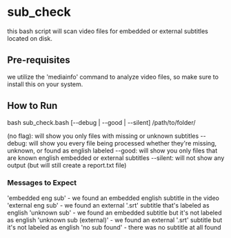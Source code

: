 # sub_check
this bash script will scan video files for embedded or external subtitles located on disk.

## Pre-requisites
we utilize the 'mediainfo' command to analyze video files, so make sure to install this on your system.

## How to Run
bash sub_check.bash [--debug | --good | --silent] /path/to/folder/

(no flag): will show you only files with missing or unknown subtitles
--debug: will show you every file being processed whether they're missing, unknown, or found as english labeled
--good: will show you only files that are known english embedded or external subtitles
--silent: will not show any output (but will still create a report.txt file)

### Messages to Expect
'embedded eng sub' - we found an embedded english subtitle in the video
'external eng sub' - we found an external '.srt' subtitle that's labeled as english
'unknown sub' - we found an embedded subtitle but it's not labeled as english
'unknown sub (external)' - we found an external '.srt' subtitle but it's not labeled as english
'no sub found' - there was no subtitle at all found
